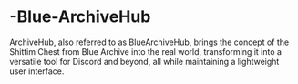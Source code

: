 # -Blue-ArchiveHub
ArchiveHub, also referred to as BlueArchiveHub, brings the concept of the Shittim Chest from Blue Archive into the real world, transforming it into a versatile tool for Discord and beyond, all while maintaining a lightweight user interface.
